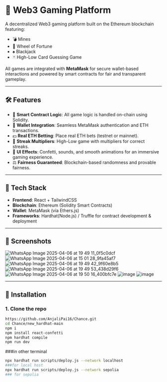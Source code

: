 # 🎰 Web3 Gaming Platform

A decentralized Web3 gaming platform built on the Ethereum blockchain featuring:

- 💣 Mines
- 🎡 Wheel of Fortune
- ♠️ Blackjack
- 🃏 High-Low Card Guessing Game

All games are integrated with **MetaMask** for secure wallet-based interactions and powered by smart contracts for fair and transparent gameplay.

---


## 🛠️ Features

- 🧠 **Smart Contract Logic**: All game logic is handled on-chain using Solidity.
- 🔐 **Wallet Integration**: Seamless MetaMask authentication and ETH transactions.
- 💵 **Real ETH Betting**: Place real ETH bets (testnet or mainnet).
- 🔁 **Streak Multipliers**: High-Low game with multipliers for correct streaks.
- 🎉 **UI Effects**: Confetti, sounds, and smooth animations for an immersive gaming experience.
- ⚖️ **Fairness Guaranteed**: Blockchain-based randomness and provable fairness.

---

## 🧰 Tech Stack

- **Frontend**: React + TailwindCSS
- **Blockchain**: Ethereum (Solidity Smart Contracts)
- **Wallet**: MetaMask (via Ethers.js)
- **Frameworks**: Hardhat(Node.js) / Truffle for contract development & deployment
  

---

## 📸 Screenshots
![WhatsApp Image 2025-04-06 at 19 49 11_0f5c0dcf](https://github.com/user-attachments/assets/a66d1bb8-fbc4-486f-beed-a1394c05df5d)
![WhatsApp Image 2025-04-06 at 15 01 28_9fa45af7](https://github.com/user-attachments/assets/a5aeb528-10b2-43f1-97bb-b9cf1f6286f5)
![WhatsApp Image 2025-04-06 at 19 49 42_9f60e8b5](https://github.com/user-attachments/assets/a61c8bb4-9398-4c4e-8e9a-bc37d53ea4d6)
![WhatsApp Image 2025-04-06 at 19 49 53_438d29f6](https://github.com/user-attachments/assets/b537a41c-bb78-4af5-aeff-3bf6ac0ca4a6)
![WhatsApp Image 2025-04-06 at 19 50 16_400bfc7e](https://github.com/user-attachments/assets/475ac01c-5049-4a64-8ae3-5b15b2ceff3b)
![image](https://github.com/user-attachments/assets/2ee3193e-0181-43f3-b1b7-652d784bb2ea)
![image](https://github.com/user-attachments/assets/6db6f2f5-0dff-47d7-a855-4fa6a1481666)





---

## 🔧 Installation

### 1. Clone the repo

```bash
https://github.com/AnjaliPai16/Chance.git
cd Chance/new_hardhat-main
npm i
npm install react-confetti
npm hardhat compile
npm run dev
```
###in other terminal
```bash
npx hardhat run scripts/deploy.js --network localhost
###for local host
npx hardhat run scripts/deploy.js --network sepolia
### for sepolia 
```
